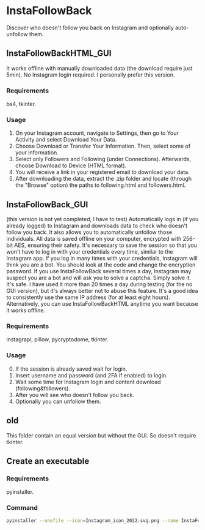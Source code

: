 # InstaFollowBack

Discover who doesn't follow you back on Instagram and optionally auto-unfollow them.

## InstaFollowBackHTML_GUI
It works offline with manually downloaded data (the download require just 5min). No Instagram login required. I personally prefer this version.

### Requirements
bs4, tkinter.

### Usage
 1. On your Instagram account, navigate to Settings, then go to Your Activity and select Download Your Data.
 2. Choose Download or Transfer Your Information. Then, select some of your information.
 3. Select only Followers and Following (under Connections). Afterwards, choose Download to Device (HTML format).
 4. You will receive a link in your registered email to download your data.
 5. After downloading the data, extract the .zip folder and locate (through the "Browse" option) the paths to following.html and followers.html.

## InstaFollowBack_GUI
(this version is not yet completed, I have to test)
Automatically logs in (if you already logged) to Instagram and downloads data to check who doesn't follow you back. It also allows you to automatically unfollow those individuals.
All data is saved offline on your computer, encrypted with 256-bit AES, ensuring their safety. It's necessary to save the session so that you won't have to log in with your credentials every time, similar to the Instagram app. If you log in many times with your credentials, Instagram will think you are a bot. You should look at the code and change the encryption password. 
If you use InstaFollowBack several times a day, Instagram may suspect you are a bot and will ask you to solve a captcha. Simply solve it. It's safe. I have used it more than 20 times a day during testing (for the no GUI version), but it's always better not to abuse this feature. It's a good idea to consistently use the same IP address (for at least eight hours). Alternatively, you can use InstaFollowBackHTML anytime you want because it works offline.

### Requirements
instagrapi, pillow, pycryptodome, tkinter.

### Usage
 0. If the session is already saved wait for login.
 1. Insert username and password (and 2FA if enabled) to login.
 2. Wait some time for Instagram login and content download (following&followers).
 3. After you will see who doesn't follow you back.
 4. Optionally you can unfollow them.

## old
This folder contain an equal version but without the GUI. So doesn't require tkinter.

## Create an executable

### Requirements
pyinstaller.

### Command
```bash
pyinstaller --onefile --icon=Instagram_icon_2022.svg.png --name InstaFollowBackHTML_GUI InstaFollowBackHTML_GUI.py
```
